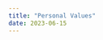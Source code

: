 ```yaml
---
title: "Personal Values"
date: 2023-06-15
---
```

<!--
My core values - this is were I find sources of value to be. These endeavors are what I am willing to sacrifice in the name of
* Connection (to others)
* Impact (on others)
* Innovation/knowledge/learning/curiosity (learning more about the world)
* Wellbeing
* Joy, folly, comedy
* -->

